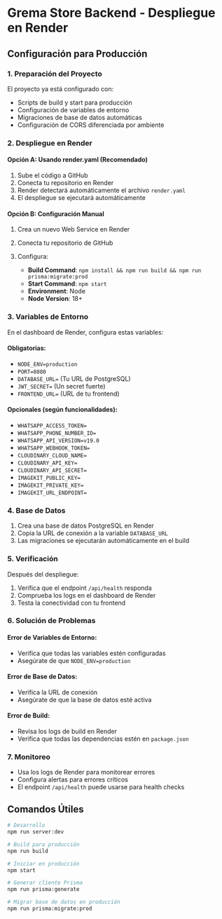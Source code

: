 # Grema Store Backend - Despliegue en Render

## Configuración para Producción

### 1. Preparación del Proyecto

El proyecto ya está configurado con:
- Scripts de build y start para producción
- Configuración de variables de entorno
- Migraciones de base de datos automáticas
- Configuración de CORS diferenciada por ambiente

### 2. Despliegue en Render

#### Opción A: Usando render.yaml (Recomendado)
1. Sube el código a GitHub
2. Conecta tu repositorio en Render
3. Render detectará automáticamente el archivo `render.yaml`
4. El despliegue se ejecutará automáticamente

#### Opción B: Configuración Manual
1. Crea un nuevo Web Service en Render
2. Conecta tu repositorio de GitHub
3. Configura:
   - **Build Command**: `npm install && npm run build && npm run prisma:migrate:prod`
   - **Start Command**: `npm start`
   - **Environment**: Node
   - **Node Version**: 18+

   <!-- npx prisma generate && npx prisma migrate deploy && npm run server:dev -->

### 3. Variables de Entorno

En el dashboard de Render, configura estas variables:

#### Obligatorias:
- `NODE_ENV=production`
- `PORT=8080`
- `DATABASE_URL=` (Tu URL de PostgreSQL)
- `JWT_SECRET=` (Un secret fuerte)
- `FRONTEND_URL=` (URL de tu frontend)

#### Opcionales (según funcionalidades):
- `WHATSAPP_ACCESS_TOKEN=`
- `WHATSAPP_PHONE_NUMBER_ID=`
- `WHATSAPP_API_VERSION=v19.0`
- `WHATSAPP_WEBHOOK_TOKEN=`
- `CLOUDINARY_CLOUD_NAME=`
- `CLOUDINARY_API_KEY=`
- `CLOUDINARY_API_SECRET=`
- `IMAGEKIT_PUBLIC_KEY=`
- `IMAGEKIT_PRIVATE_KEY=`
- `IMAGEKIT_URL_ENDPOINT=`

### 4. Base de Datos

1. Crea una base de datos PostgreSQL en Render
2. Copia la URL de conexión a la variable `DATABASE_URL`
3. Las migraciones se ejecutarán automáticamente en el build

### 5. Verificación

Después del despliegue:
1. Verifica que el endpoint `/api/health` responda
2. Comprueba los logs en el dashboard de Render
3. Testa la conectividad con tu frontend

### 6. Solución de Problemas

#### Error de Variables de Entorno:
- Verifica que todas las variables estén configuradas
- Asegúrate de que `NODE_ENV=production`

#### Error de Base de Datos:
- Verifica la URL de conexión
- Asegúrate de que la base de datos esté activa

#### Error de Build:
- Revisa los logs de build en Render
- Verifica que todas las dependencias estén en `package.json`

### 7. Monitoreo

- Usa los logs de Render para monitorear errores
- Configura alertas para errores críticos
- El endpoint `/api/health` puede usarse para health checks

## Comandos Útiles

```bash
# Desarrollo
npm run server:dev

# Build para producción
npm run build

# Iniciar en producción
npm start

# Generar cliente Prisma
npm run prisma:generate

# Migrar base de datos en producción
npm run prisma:migrate:prod
```
